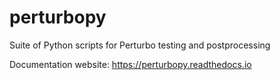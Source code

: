 # perturbopy
Suite of Python scripts for Perturbo testing and postprocessing 

Documentation website: https://perturbopy.readthedocs.io
